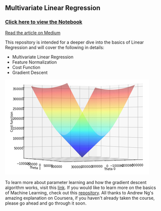 ## Multivariate Linear Regression

### [Click here to view the Notebook](https://github.com/bacon-delight/Multivariate-Linear-Regression/blob/master/Multivariate%20Linear%20Regression.ipynb)

[Read the article on Medium](https://medium.com/p/74a7ba27fe10)

This repository is intended for a deeper dive into the basics of Linear Regression and will cover the following in details:

- Multivariate Linear Regression
- Feature Normalization
- Cost Function
- Gradient Descent

![Surface Plot](assets/image01.png)

To learn more about parameter learning and how the gradient descent algorithm works, visit this [link](https://github.com/bacon-delight/machine-learning/blob/master/All%20Files/W01%20-%20C03%20-%20Parameter%20Learning.pdf). If you would like to learn more on the basics of Machine Learning, check out this [repository](https://github.com/bacon-delight/machine-learning). All thanks to Andrew Ng's amazing explanation on Coursera, if you haven't already taken the course, please go ahead and go through it soon.